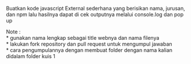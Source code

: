 Buatkan kode javascript External sederhana yang berisikan nama, jurusan, dan npm lalu hasilnya dapat di cek outputnya melalui console.log dan pop up

Note :   
        * gunakan nama lengkap sebagai title webnya dan nama filenya   
        * lakukan fork repository dan pull request untuk mengumpul jawaban  
        * cara pengumpulannya dengan membuat folder dengan nama kalian didalam folder kuis 1
